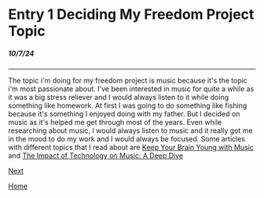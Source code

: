 # Entry 1 Deciding My Freedom Project Topic
##### 10/7/24

-----
The topic i'm doing for my freedom project is music because it's the topic i'm most passionate about. I've been interested in music for quite a while as it was a big stress reliever and I would always listen to it while doing something like homework. At first I was going to do something like fishing because it's something I enjoyed doing with my father. But I decided on music as it's helped me get through most of the years. Even while researching about music, I would always listen to music and it really got me in the mood to do my work and I would always be focused. Some articles with different topics that I read about are [Keep Your Brain Young with Music](https://www.hopkinsmedicine.org/health/wellness-and-prevention/keep-your-brain-young-with-music#:~:text=It%20provides%20a%20total%20brain,%2C%20mental%20alertness%2C%20and%20memory.) and [The Impact of Technology on Music: A Deep Dive](https://www.yellowbrick.co/blog/entertainment/the-impact-of-technology-on-music-a-deep-dive)

[Next](entry02.md)

[Home](../README.md)
